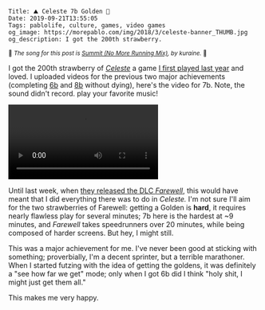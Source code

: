    Title: ⛰ Celeste 7b Golden 🍓
    Date: 2019-09-21T13:55:05
    Tags: pablolife, culture, games, video games
    og_image: https://morepablo.com/img/2018/3/celeste-banner_THUMB.jpg
    og_description: I got the 200th strawberry.

<small>🎵 <em>The song for this post is <a href="https://www.youtube.com/watch?v=_YLk0kJ3Naw">Summit (No More Running Mix)</a>, by kuraine.</em> 🎵</small>

I got the 200th strawberry of _[Celeste][1]_ a game [I first played last year][2]
and loved. I uploaded videos for the previous two major achievements (completing
[6b][3] and [8b][4] without dying), here's the video for 7b. Note, the sound
didn't record. play your favorite music!

<video controls preload="metadata" style="max-width: 800px;">
<source src="/files/2019/9/7b-golden-run.mp4" type="video/mp4">
<p>If your browser doesn't support HTML5 video, here's a <a href="/files/2019/6/6b-golden-run.mp4">link to the video</a> instead.</p>
</video>

Until last week, when [they released the DLC _Farewell_][5], this would have
meant that I did everything there was to do in _Celeste._  I'm not sure I'll aim
for the two strawberries of Farewell: getting a Golden is **hard**, it requires
nearly flawless play for several minutes; 7b here is the hardest at ~9
minutes, and _Farewell_ takes speedrunners over 20 minutes, while being composed
of harder screens. But hey, I might still.

This was a major achievement for me. I've never been good at sticking with
something; proverbially, I'm a decent sprinter, but a terrible marathoner.
When I started futzing with the idea of getting the goldens, it was definitely a
"see how far we get" mode; only when I got 6b did I think "holy shit, I might
just get them all."

This makes me very happy.

   [1]: http://www.celestegame.com/
   [2]: /2018/03/earth-celeste-avatar.html
   [3]: /2019/06/celeste-6b-golden.html
   [4]: /2019/07/celeste-8b-golden.html
   [5]: /2019/09/some-dlc-reviews.html#farewell
